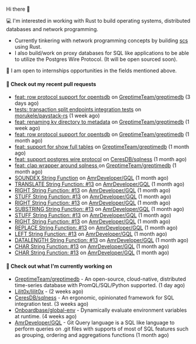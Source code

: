 Hi there 👋 

💻 I'm interested in working with Rust to build operating systems, distributed databases and network programming.
- Currently tinkering with network programming concepts by building [scs](https://github.com/Onboardbase/secure-share) using Rust.
- I also build/work on proxy databases for SQL like applications to be able to utilize the Postgres Wire Protocol. (It will be open sourced soon).

🍺 I am open to internships opportunities in the fields mentioned above.

#### 🔨 Check out my recent pull requests

- [feat: row protocol support for opentsdb](https://github.com/GreptimeTeam/greptimedb/pull/2623) on [GreptimeTeam/greptimedb](https://github.com/GreptimeTeam/greptimedb) (3 days ago)
- [tests: transaction split endpoints integration tests](https://github.com/morukele/paystack-rs/pull/27) on [morukele/paystack-rs](https://github.com/morukele/paystack-rs) (1 week ago)
- [feat: renaming kv directory to metadata](https://github.com/GreptimeTeam/greptimedb/pull/2549) on [GreptimeTeam/greptimedb](https://github.com/GreptimeTeam/greptimedb) (1 week ago)
- [feat: row protocol support for opentsdb](https://github.com/GreptimeTeam/greptimedb/pull/2468) on [GreptimeTeam/greptimedb](https://github.com/GreptimeTeam/greptimedb) (1 month ago)
- [feat: support for show full tables](https://github.com/GreptimeTeam/greptimedb/pull/2410) on [GreptimeTeam/greptimedb](https://github.com/GreptimeTeam/greptimedb) (1 month ago)
- [feat: support postgres wire protocol](https://github.com/CeresDB/sqlness/pull/62) on [CeresDB/sqlness](https://github.com/CeresDB/sqlness) (1 month ago)
- [feat: clap wrapper around sqlness ](https://github.com/GreptimeTeam/greptimedb/pull/2400) on [GreptimeTeam/greptimedb](https://github.com/GreptimeTeam/greptimedb) (1 month ago)
- [SOUNDEX String Function](https://github.com/AmrDeveloper/GQL/pull/33) on [AmrDeveloper/GQL](https://github.com/AmrDeveloper/GQL) (1 month ago)
- [TRANSLATE String Function: #13](https://github.com/AmrDeveloper/GQL/pull/32) on [AmrDeveloper/GQL](https://github.com/AmrDeveloper/GQL) (1 month ago)
- [RIGHT String Function: #13](https://github.com/AmrDeveloper/GQL/pull/31) on [AmrDeveloper/GQL](https://github.com/AmrDeveloper/GQL) (1 month ago)
- [STUFF String Function: #13](https://github.com/AmrDeveloper/GQL/pull/30) on [AmrDeveloper/GQL](https://github.com/AmrDeveloper/GQL) (1 month ago)
- [RIGHT String Function: #13](https://github.com/AmrDeveloper/GQL/pull/29) on [AmrDeveloper/GQL](https://github.com/AmrDeveloper/GQL) (1 month ago)
- [SUBSTRING String Function: #13](https://github.com/AmrDeveloper/GQL/pull/28) on [AmrDeveloper/GQL](https://github.com/AmrDeveloper/GQL) (1 month ago)
- [STUFF String Function: #13](https://github.com/AmrDeveloper/GQL/pull/27) on [AmrDeveloper/GQL](https://github.com/AmrDeveloper/GQL) (1 month ago)
- [RIGHT String Function: #13](https://github.com/AmrDeveloper/GQL/pull/26) on [AmrDeveloper/GQL](https://github.com/AmrDeveloper/GQL) (1 month ago)
- [REPLACE String Function: #13](https://github.com/AmrDeveloper/GQL/pull/25) on [AmrDeveloper/GQL](https://github.com/AmrDeveloper/GQL) (1 month ago)
- [LEFT String Function: #13](https://github.com/AmrDeveloper/GQL/pull/22) on [AmrDeveloper/GQL](https://github.com/AmrDeveloper/GQL) (1 month ago)
- [DATALENGTH String Function: #13](https://github.com/AmrDeveloper/GQL/pull/21) on [AmrDeveloper/GQL](https://github.com/AmrDeveloper/GQL) (1 month ago)
- [CHAR String Function: #13](https://github.com/AmrDeveloper/GQL/pull/20) on [AmrDeveloper/GQL](https://github.com/AmrDeveloper/GQL) (1 month ago)
- [CHAR String Function: #13](https://github.com/AmrDeveloper/GQL/pull/19) on [AmrDeveloper/GQL](https://github.com/AmrDeveloper/GQL) (1 month ago)


#### 👷 Check out what I'm currently working on

- [GreptimeTeam/greptimedb](https://github.com/GreptimeTeam/greptimedb) - An open-source, cloud-native, distributed time-series database with PromQL/SQL/Python supported. (1 day ago)
- [Lilit0x/lilit0x](https://github.com/Lilit0x/lilit0x) -  (2 weeks ago)
- [CeresDB/sqlness](https://github.com/CeresDB/sqlness) - An ergonomic, opinionated framework for SQL integration test. (3 weeks ago)
- [Onboardbase/global-env](https://github.com/Onboardbase/global-env) - Dynamically evaluate environment variables at runtime. (4 weeks ago)
- [AmrDeveloper/GQL](https://github.com/AmrDeveloper/GQL) -  Git Query language is a SQL like language to perform queries on .git files with supports of most of SQL features such as grouping, ordering and aggregations functions (1 month ago)
